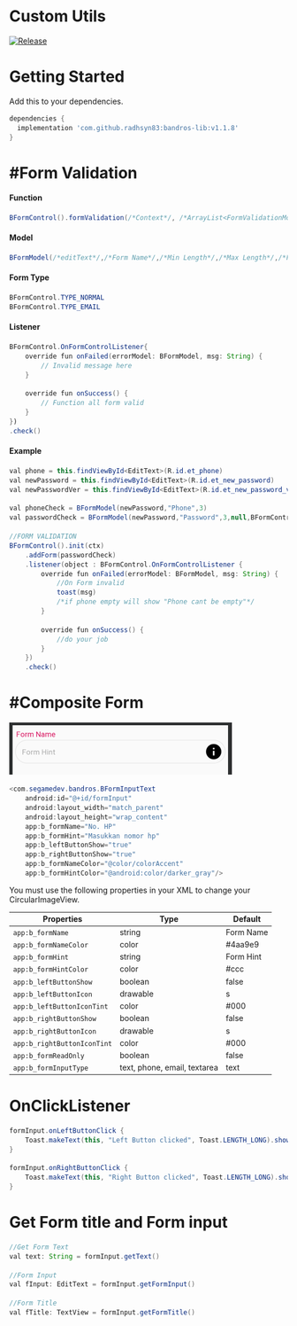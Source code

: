 # Custom Utils

[![Release](https://jitpack.io/v/jitpack/android-example.svg)](https://jitpack.io/#radhsyn83/bandros-lib)

# Getting Started

Add this to your dependencies.

```gradle
dependencies {
  implementation 'com.github.radhsyn83:bandros-lib:v1.1.8'
}
```

# #Form Validation
#### Function
```java
BFormControl().formValidation(/*Context*/, /*ArrayList<FormValidationModel>*/, /*FormValidationListener*/)
```
#### Model
```java
BFormModel(/*editText*/,/*Form Name*/,/*Min Length*/,/*Max Length*/,/*Form Type*/,/*editText(To confirm like re-password)*/)
```
#### Form Type
```java
BFormControl.TYPE_NORMAL
BFormControl.TYPE_EMAIL
```
#### Listener
```java
BFormControl.OnFormControlListener{
    override fun onFailed(errorModel: BFormModel, msg: String) {
        // Invalid message here
    }

    override fun onSuccess() {
        // Function all form valid
    }
})
.check()
```
#### Example

```java
val phone = this.findViewById<EditText>(R.id.et_phone)
val newPassword = this.findViewById<EditText>(R.id.et_new_password)
val newPasswordVer = this.findViewById<EditText>(R.id.et_new_password_verification)

val phoneCheck = BFormModel(newPassword,"Phone",3)
val passwordCheck = BFormModel(newPassword,"Password",3,null,BFormControl.TYPE_NORMAL,newPasswordVer)

//FORM VALIDATION
BFormControl().init(ctx)
    .addForm(passwordCheck)
    .listener(object : BFormControl.OnFormControlListener {
        override fun onFailed(errorModel: BFormModel, msg: String) {
            //On Form invalid
            toast(msg)
            /*if phone empty will show "Phone cant be empty"*/
        }

        override fun onSuccess() {
            //do your job
        }
    })
    .check()
```


# #Composite Form
![Image](https://github.com/radhsyn83/bandros-lib/blob/master/images/Example%20composite%20Form.png)

```java
<com.segamedev.bandros.BFormInputText
    android:id="@+id/formInput"
    android:layout_width="match_parent"
    android:layout_height="wrap_content"
    app:b_formName="No. HP"
    app:b_formHint="Masukkan nomor hp"
    app:b_leftButtonShow="true"
    app:b_rightButtonShow="true"
    app:b_formNameColor="@color/colorAccent"
    app:b_formHintColor="@android:color/darker_gray"/>
```

You must use the following properties in your XML to change your CircularImageView.

| Properties                   | Type                         | Default   |
| ---------------------------- | ---------------------------- | --------- |
| `app:b_formName`             | string                       | Form Name |
| `app:b_formNameColor`        | color                        | #4aa9e9   |
| `app:b_formHint`             | string                       | Form Hint |
| `app:b_formHintColor`        | color                        | #ccc      |
| `app:b_leftButtonShow`       | boolean                      | false     |
| `app:b_leftButtonIcon`       | drawable                     | s         |
| `app:b_leftButtonIconTint`   | color                        | #000      |
| `app:b_rightButtonShow`      | boolean                      | false     |
| `app:b_rightButtonIcon`      | drawable                     | s         |
| `app:b_rightButtonIconTint`  | color                        | #000      |
| `app:b_formReadOnly`         | boolean                      | false     |
| `app:b_formInputType`        | text, phone, email, textarea | text      |

# OnClickListener
```java
formInput.onLeftButtonClick {
    Toast.makeText(this, "Left Button clicked", Toast.LENGTH_LONG).show()
}

formInput.onRightButtonClick {
    Toast.makeText(this, "Right Button clicked", Toast.LENGTH_LONG).show()
}
```
# Get Form title and Form input
```java
//Get Form Text
val text: String = formInput.getText()

//Form Input
val fInput: EditText = formInput.getFormInput()

//Form Title
val fTitle: TextView = formInput.getFormTitle()
```
